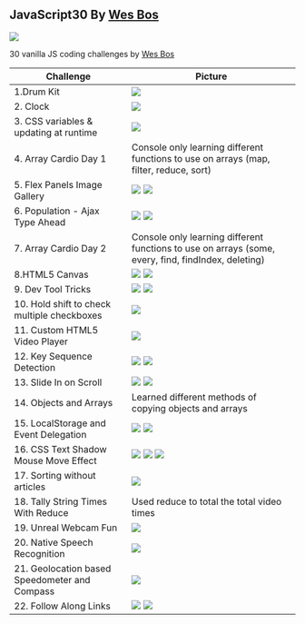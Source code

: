 ## JavaScript30 By [Wes Bos](javascript30.com)

![](./Images/HomePage.png)

30 vanilla JS coding challenges by [Wes Bos](javascript30.com)

| Challenge | Picture|
| --------- | ------ |
| 1.Drum Kit| ![](./Images/drumKit.png)|
| 2. Clock | ![](./Images/clock.png) |
| 3. CSS variables & updating at runtime | ![](./Images/cssVarables.png) |
| 4. Array Cardio Day 1 | Console only learning different functions to use on arrays (map, filter, reduce, sort) |
| 5. Flex Panels Image Gallery | ![](./Images/flexA.png) ![](./Images/flexB.png) |
| 6. Population - Ajax Type Ahead | ![](./Images/PopA.png) ![](./Images/PopB.png) |
| 7. Array Cardio Day 2 | Console only learning different functions to use on arrays (some, every, find, findIndex, deleting)|
| 8.HTML5 Canvas | ![](./Images/canvas.png) ![](./Images/canvasB.png) |
| 9. Dev Tool Tricks | ![](./Images/console.png) ![](./Images/grouping.png) |
| 10. Hold shift to check multiple checkboxes | ![](./Images/multipleCheckboxes.png) |
| 11. Custom HTML5 Video Player | ![](./Images/videoPlayer.png) |
| 12. Key Sequence Detection | ![](./Images/keyDetectA.png) ![](./Images/keyDetectB.png) |
| 13. Slide In on Scroll | ![](./Images/scrollA.png) ![](./Images/scrollB.png) |
| 14. Objects and Arrays | Learned different methods of copying objects and arrays |
| 15. LocalStorage and Event Delegation | ![](./Images/localA.png) ![](./Images/localB.png) |
| 16. CSS Text Shadow Mouse Move Effect | ![](./Images/shadowA.png) ![](./Images/shadowB.png) ![](./Images/shadowC.png) |
| 17. Sorting without articles | ![](./Images/bands.png) |
| 18. Tally String Times With Reduce | Used reduce to total the total video times |
| 19. Unreal Webcam Fun | ![](./Images/cameraA.png) |
| 20. Native Speech Recognition | ![](./Images/voice.png) |
| 21. Geolocation based Speedometer and Compass | ![](./Images/geolocation.png) |
| 22. Follow Along Links | ![](./Images/followLinkA.png) ![](./Images/followLinkB.png) |